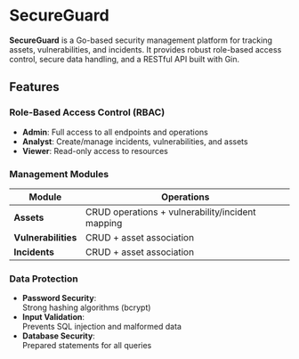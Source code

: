 # SecureGuard

**SecureGuard** is a Go-based security management platform for tracking assets, vulnerabilities, and incidents. It provides robust role-based access control, secure data handling, and a RESTful API built with Gin.

## Features

### Role-Based Access Control (RBAC)
- **Admin**: Full access to all endpoints and operations
- **Analyst**: Create/manage incidents, vulnerabilities, and assets
- **Viewer**: Read-only access to resources

### Management Modules
| Module          | Operations                          |
|-----------------|-------------------------------------|
| **Assets**      | CRUD operations + vulnerability/incident mapping |
| **Vulnerabilities** | CRUD + asset association          |
| **Incidents**   | CRUD + asset association            |

### Data Protection
- **Password Security**:  
  Strong hashing algorithms (bcrypt)
- **Input Validation**:  
  Prevents SQL injection and malformed data
- **Database Security**:  
  Prepared statements for all queries
